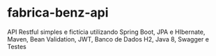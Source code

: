 # fabrica-benz-api
API Restful simples e fictícia utilizando Spring Boot, JPA e HIbernate, Maven, Bean Validation, JWT, Banco de Dados H2, Java 8, Swagger e Testes
